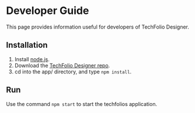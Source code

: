 # Developer Guide

This page provides information useful for developers of TechFolio Designer.

## Installation

  1. Install [node.js](https://nodejs.org/en/).
  2. Download the [TechFolio Designer repo](https://github.com/techfolios/designer-electron).
  3. cd into the app/ directory, and type `npm install`.
  
## Run

Use the command `npm start` to start the techfolios application.